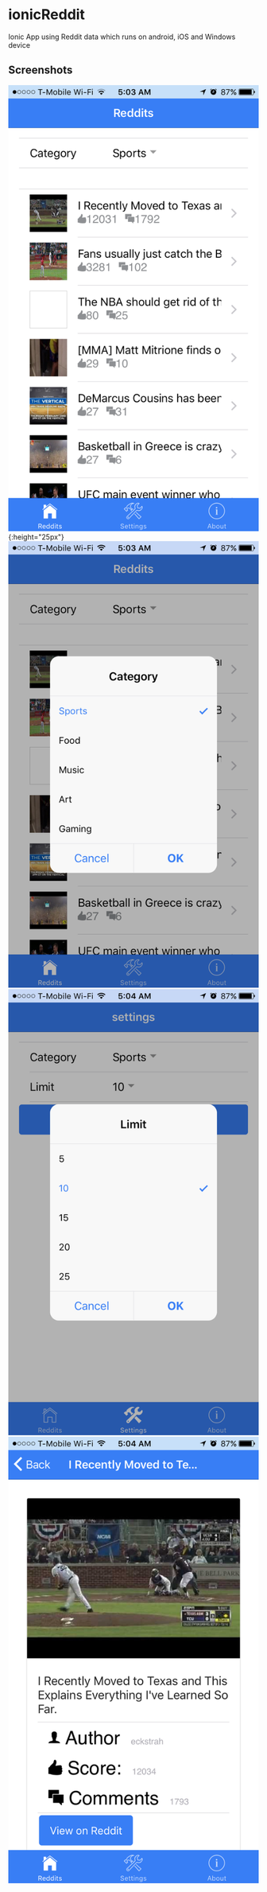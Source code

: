 # ionicReddit
Ionic App using Reddit data which runs on android, iOS and Windows device

## Screenshots

![alt text](screenshots/home.PNG "Home Page -  This is opening/welcome page to the application") {:height="25px"}
![alt text](screenshots/category.PNG "Changing Category")
![alt text](screenshots/settings.PNG "Setting Page")
![alt text](screenshots/details.PNG "Details of posts")
